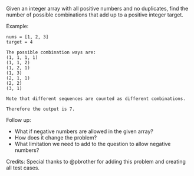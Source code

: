 Given an integer array with all positive numbers and no duplicates, find the number of possible combinations that add up to a positive integer target.

Example:

~~~
nums = [1, 2, 3]
target = 4

The possible combination ways are:
(1, 1, 1, 1)
(1, 1, 2)
(1, 2, 1)
(1, 3)
(2, 1, 1)
(2, 2)
(3, 1)

Note that different sequences are counted as different combinations.

Therefore the output is 7.
~~~

Follow up:

* What if negative numbers are allowed in the given array?
* How does it change the problem?
* What limitation we need to add to the question to allow negative numbers?

Credits:
Special thanks to @pbrother for adding this problem and creating all test cases.

